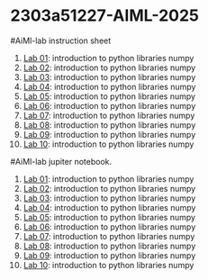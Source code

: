 # 2303a51227-AIML-2025
#AiMl-lab instruction sheet
1.  [Lab 01](https://github.com/Abhilashvadukari/2303a51227-AIML-2025/blob/e115d1418639f10cc5e11ff56a0df397dd59f254/Aiml_1.pdf): introduction to python libraries numpy
2.  [Lab 02](https://github.com/Abhilashvadukari/2303a51227-AIML-2025/blob/e115d1418639f10cc5e11ff56a0df397dd59f254/AIML_A2.pdf): introduction to python libraries numpy
3.  [Lab 03](https://github.com/Abhilashvadukari/2303a51227-AIML-2025/blob/e115d1418639f10cc5e11ff56a0df397dd59f254/AIML_A3.pdf): introduction to python libraries numpy
4.  [Lab 04](https://github.com/Abhilashvadukari/2303a51227-AIML-2025/blob/e115d1418639f10cc5e11ff56a0df397dd59f254/AIML_A4%20(1).pdf): introduction to python libraries numpy
5.  [Lab 05](https://github.com/Abhilashvadukari/2303a51227-AIML-2025/blob/6e82d8011f829cc90f046dccaf318012ad3f8081/AIML_5.pdf): introduction to python libraries numpy
6.  [Lab 06](https://github.com/Abhilashvadukari/2303a51227-AIML-2025/blob/f9c82c0e00ea86a975f68d65b3932f7475fbce29/AIML_A6%20(1).pdf): introduction to python libraries numpy
7.  [Lab 07](https://github.com/Abhilashvadukari/2303a51227-AIML-2025/blob/b6a8d5651c1ece085c6f525b9db80f3c0877014e/lab07.ipynb): introduction to python libraries numpy
8.  [Lab 08](https://github.com/Abhilashvadukari/2303a51227-AIML-2025/blob/main/Lab08.ipynb): introduction to python libraries numpy
9.  [Lab 09](): introduction to python libraries numpy
10.  [Lab 10](): introduction to python libraries numpy

#AiMl-lab jupiter notebook.
1.  [Lab 01](https://github.com/Abhilashvadukari/2303a51227-AIML-2025/blob/fbfffff14ba321091066c0e3b394599cbea49e4c/Lab1.ipynb): introduction to python libraries numpy
2.  [Lab 02](https://github.com/Abhilashvadukari/2303a51227-AIML-2025/blob/e115d1418639f10cc5e11ff56a0df397dd59f254/LAB%20ASSINGMENT%202.ipynb): introduction to python libraries numpy
3.  [Lab 03](https://github.com/Abhilashvadukari/2303a51227-AIML-2025/blob/d9de23de922f7cc164a4beb5c31d70894524a108/Lab03_AIML.ipynb): introduction to python libraries numpy
4.  [Lab 04](https://github.com/Abhilashvadukari/2303a51227-AIML-2025/blob/e115d1418639f10cc5e11ff56a0df397dd59f254/Lab4.ipynb): introduction to python libraries numpy
5.  [Lab 05](https://github.com/Abhilashvadukari/2303a51227-AIML-2025/blob/e115d1418639f10cc5e11ff56a0df397dd59f254/Lab05_AIML.ipynb): introduction to python libraries numpy
6.  [Lab 06](https://github.com/Abhilashvadukari/2303a51227-AIML-2025/blob/ff28c8b602de8be8d2887a067824209d4c24c576/LAB-6.ipynb): introduction to python libraries numpy
7.  [Lab 07](): introduction to python libraries numpy
8.  [Lab 08](): introduction to python libraries numpy
9.  [Lab 09](): introduction to python libraries numpy
10.  [Lab 10](): introduction to python libraries numpy



